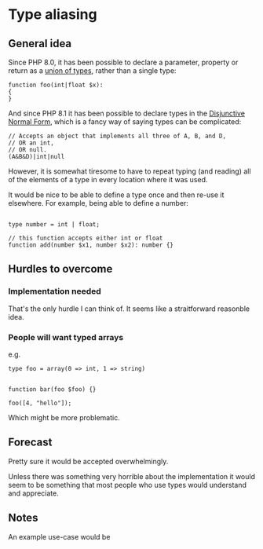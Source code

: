 # Type aliasing 

## General idea

Since PHP 8.0, it has been possible to declare a parameter, property or return as a [union of types](https://wiki.php.net/rfc/union_types_v2), rather than a single type:

```
function foo(int|float $x): 
{
}
```

And since PHP 8.1 it has been possible to declare types in the [Disjunctive Normal Form](https://wiki.php.net/rfc/dnf_types), 
which is a fancy way of saying types can be complicated:

```
// Accepts an object that implements all three of A, B, and D, 
// OR an int, 
// OR null.
(A&B&D)|int|null
```

However, it is somewhat tiresome to have to repeat typing (and reading) all of the elements of a type in every location where it was used.

It would be nice to be able to define a type once and then re-use it elsewhere. For example, being able to define a number:

```

type number = int | float;

// this function accepts either int or float
function add(number $x1, number $x2): number {}
```


## Hurdles to overcome


### Implementation needed

That's the only hurdle I can think of. It seems like a straitforward reasonble idea.


### People will want typed arrays

e.g. 

```
type foo = array(0 => int, 1 => string)


function bar(foo $foo) {}

foo([4, "hello"]);

```

Which might be more problematic.



## Forecast

Pretty sure it would be accepted overwhelmingly. 

Unless there was something very horrible about the implementation it would seem to be something that most people who use types would understand and appreciate.


## Notes

An example use-case would be 








